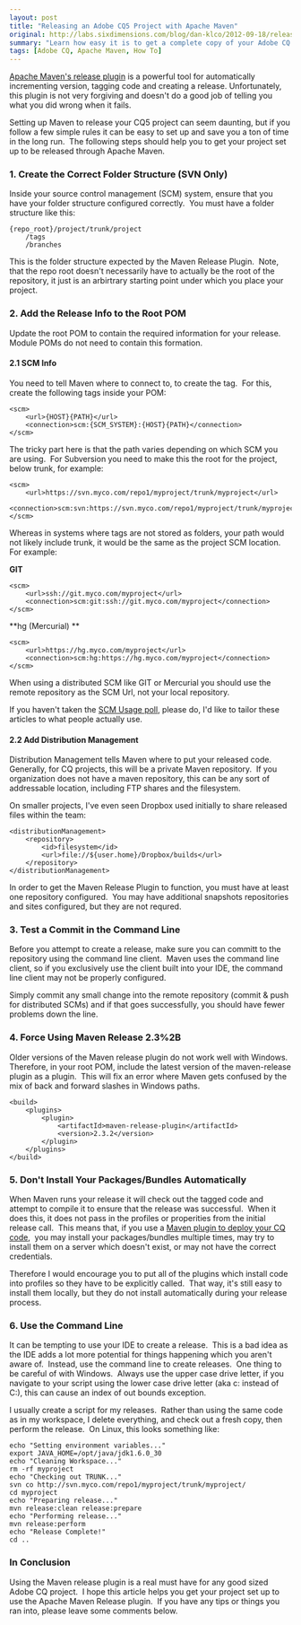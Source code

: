 ```yaml
---
layout: post
title: "Releasing an Adobe CQ5 Project with Apache Maven"
original: http://labs.sixdimensions.com/blog/dan-klco/2012-09-18/releasing-adobe-cq5-project-apache-maven
summary: "Learn how easy it is to get a complete copy of your Adobe CQ configuration"
tags: [Adobe CQ, Apache Maven, How To]
---
```


[Apache Maven's release plugin](http://maven.apache.org/plugins/maven-release-plugin/) is a powerful tool for automatically incrementing version, tagging code and creating a release. Unfortunately, this plugin is not very forgiving and doesn't do a good job of telling you what you did wrong when it fails.&nbsp;

Setting up Maven to release your CQ5 project can seem daunting, but if you follow a few simple rules it can be easy to set up and save you a ton of time in the long run.&nbsp; The following steps should help you to get your project set up to be released through Apache Maven.

### 1. Create the Correct Folder Structure (SVN Only)

Inside your source control management (SCM) system, ensure that you have your folder structure configured correctly.&nbsp; You must have a folder structure like this:

	{repo_root}/project/trunk/project
        /tags
        /branches

This is the folder structure expected by the Maven Release Plugin.&nbsp; Note, that the repo root doesn't necessarily have to actually be the root of the repository, it just is an arbirtrary starting point under which you place your project.

### 2. Add the Release Info to the Root POM

Update the root POM to contain the required information for your release.&nbsp; Module POMs do not need to contain this formation.

#### 2.1 SCM Info

You need to tell Maven where to connect to, to create the tag.&nbsp; For this, create the following tags inside your POM:

    <scm>
        <url>{HOST}{PATH}</url>
        <connection>scm:{SCM_SYSTEM}:{HOST}{PATH}</connection>
    </scm>

The tricky part here is that the path varies depending on which SCM you are using.&nbsp; For Subversion you need to make this the root for the project, below trunk, for example:

    <scm>
        <url>https://svn.myco.com/repo1/myproject/trunk/myproject</url>
        <connection>scm:svn:https://svn.myco.com/repo1/myproject/trunk/myproject</connection>
    </scm>

Whereas in systems where tags are not stored as folders, your path would not likely include trunk, it would be the same as the project SCM location.&nbsp; For example:

**GIT**

    
	<scm>
        <url>ssh://git.myco.com/myproject</url>
        <connection>scm:git:ssh://git.myco.com/myproject</connection>
    </scm>

**hg (Mercurial)  **

    <scm>
        <url>https://hg.myco.com/myproject</url>
        <connection>scm:hg:https://hg.myco.com/myproject</connection>
    </scm>

When using a distributed SCM like GIT or Mercurial you should use the remote repository as the SCM Url, not your local repository.

If you haven't taken the [SCM Usage poll](http://labs.sixdimensions.com/poll/what-primary-scm-system-you-use-your-cq5-projects), please do, I'd like to tailor these articles to what people actually use.

#### 2.2 Add Distribution Management

Distribution Management tells Maven where to put your released code.&nbsp; Generally, for CQ projects, this will be a private Maven repository.&nbsp; If you organization does not have a maven repository, this can be any sort of addressable location, including FTP shares and the filesystem.

On smaller projects, I've even seen Dropbox used initially to share released files within the team:

    <distributionManagement>
        <repository>
            <id>filesystem</id>
            <url>file://${user.home}/Dropbox/builds</url>
        </repository>
    </distributionManagement>

In order to get the Maven Release Plugin to function, you must have at least one repository configured.&nbsp; You may have additional snapshots repositories and sites configured, but they are not requred.

### 3. Test a Commit in the Command Line

Before you attempt to create a release, make sure you can committ to the repository using the command line client.&nbsp; Maven uses the command line client, so if you exclusively use the client built into your IDE, the command line client may not be properly configured.

Simply commit any small change into the remote repository (commit &amp; push for distributed SCMs) and if that goes successfully, you should have fewer problems down the line.

### 4. Force Using Maven Release 2.3%2B

Older versions of the Maven release plugin do not work well with Windows.&nbsp; Therefore, in your root POM, include the latest version of the maven-release plugin as a plugin.&nbsp; This will fix an error where Maven gets confused by the mix of back and forward slashes in Windows paths.  

    <build>
        <plugins>
            <plugin>
                <artifactId>maven-release-plugin</artifactId>
                <version>2.3.2</version>
            </plugin>
        </plugins>
    </build>

### 5. Don't Install Your Packages/Bundles Automatically

When Maven runs your release it will check out the tagged code and attempt to compile it to ensure that the release was successful.&nbsp; When it does this, it does not pass in the profiles or properities from the initial release call.&nbsp; This means that, if you use a [Maven plugin to deploy your CQ code](http://sixdimensions.github.io/cq-deploy-plugin/),&nbsp; you may install your packages/bundles multiple times, may try to install them on a server which doesn't exist, or may not have the correct credentials.

Therefore I would encourage you to put all of the plugins which install code into profiles so they have to be explicitly called.&nbsp; That way, it's still easy to install them locally, but they do not install automatically during your release process.

### 6. Use the Command Line

It can be tempting to use your IDE to create a release.&nbsp; This is a bad idea as the IDE adds a lot more potential for things happening which you aren't aware of.&nbsp; Instead, use the command line to create releases.&nbsp; One thing to be careful of with Windows.&nbsp; Always use the upper case drive letter, if you navigate to your script using the lower case drive letter (aka c: instead of C:), this can cause an index of out bounds exception.&nbsp;

I usually create a script for my releases.&nbsp; Rather than using the same code as in my workspace, I delete everything, and check out a fresh copy, then perform the release.&nbsp; On Linux, this looks something like:

	echo "Setting environment variables..."
	export JAVA_HOME=/opt/java/jdk1.6.0_30
	echo "Cleaning Workspace..."
	rm -rf myproject
	echo "Checking out TRUNK..."
	svn co http://svn.myco.com/repo1/myproject/trunk/myproject/
	cd myproject
	echo "Preparing release..."
	mvn release:clean release:prepare
	echo "Performing release..."
	mvn release:perform
	echo "Release Complete!"
	cd ..

### In Conclusion

Using the Maven release plugin is a real must have for any good sized Adobe CQ project.&nbsp; I hope this article helps you get your project set up to use the Apache Maven Release plugin.&nbsp; If you have any tips or things you ran into, please leave some comments below.
